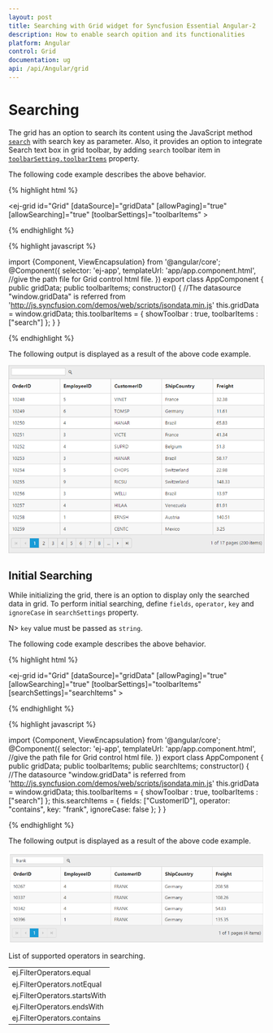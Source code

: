 ```yaml
---
layout: post
title: Searching with Grid widget for Syncfusion Essential Angular-2
description: How to enable search opition and its functionalities
platform: Angular
control: Grid
documentation: ug
api: /api/Angular/grid
--- 
```

# Searching

The grid has an option to search its content using the JavaScript method [`search`](https://help.syncfusion.com/api/angular/ejgrid#methods:search "search") with search key as parameter. Also, it provides an option to integrate Search text box in grid toolbar, by adding `search` toolbar item in [`toolbarSetting.toolbarItems`](https://help.syncfusion.com/api/angular/ejgrid#members:toolbarsettings-toolbaritems "toolbarSetting.toolbarItems") property.

The following code example describes the above behavior.

{% highlight html %}

<ej-grid id="Grid" [dataSource]="gridData" [allowPaging]="true" [allowSearching]="true" [toolbarSettings]="toolbarItems" >
    <e-columns>
        <e-column field="OrderID" headerText="OrderID" width="75"></e-column>
        <e-column field="EmployeeID" headerText="EmployeeID"  width="80"></e-column>
        <e-column field="CustomerID" headerText="CustomerID" width="80"></e-column>
        <e-column field="ShipCountry" headerText="ShipCountry" width="90"></e-column>
        <e-column field="Freight" headerText="Freight" width="90" ></e-column>
    </e-columns>
 </ej-grid>

{% endhighlight %}

{% highlight javascript %}

import {Component, ViewEncapsulation} from '@angular/core';
    @Component({
      selector: 'ej-app',
      templateUrl: 'app/app.component.html',  //give the path file for Grid control html file.
    })
    export class AppComponent {
        public gridData;
		public toolbarItems;
        constructor()
        {
           //The datasource "window.gridData" is referred from 'http://js.syncfusion.com/demos/web/scripts/jsondata.min.js'
           this.gridData = window.gridData;
		   this.toolbarItems = { showToolbar : true, toolbarItems : ["search"] };
		}
     }

{% endhighlight %}

The following output is displayed as a result of the above code example.

![Angular Grid Searching](searching_images/searching_img1.png)


## Initial Searching

While initializing the grid, there is an option to display only the searched data in grid. To perform initial searching, define `fields`, `operator`, `key` and `ignoreCase` in `searchSettings` property.

N> `key` value must be passed as `string`.

The following code example describes the above behavior.

{% highlight html %}

<ej-grid id="Grid" [dataSource]="gridData" [allowPaging]="true" [allowSearching]="true" [toolbarSettings]="toolbarItems" [searchSettings]="searchItems" >
    <e-columns>
        <e-column field="OrderID" headerText="OrderID" width="75"></e-column>
        <e-column field="EmployeeID" headerText="EmployeeID"  width="80"></e-column>
        <e-column field="CustomerID" headerText="CustomerID" width="80"></e-column>
        <e-column field="ShipCountry" headerText="ShipCountry" width="90"></e-column>
        <e-column field="Freight" headerText="Freight" width="90" ></e-column>
    </e-columns>
 </ej-grid>

{% endhighlight %}

{% highlight javascript %}

import {Component, ViewEncapsulation} from '@angular/core';
    @Component({
      selector: 'ej-app',
      templateUrl: 'app/app.component.html',  //give the path file for Grid control html file.
    })
    export class AppComponent {
        public gridData;
		public toolbarItems;
        public searchItems;
        constructor()
        {
           //The datasource "window.gridData" is referred from 'http://js.syncfusion.com/demos/web/scripts/jsondata.min.js'
           this.gridData = window.gridData;
		   this.toolbarItems = { showToolbar : true, toolbarItems : ["search"] };
           this.searchItems = { fields: ["CustomerID"], operator: "contains", key: "frank", ignoreCase: false };
		}
     }

{% endhighlight %}

The following output is displayed as a result of the above code example.

![Angular Grid Initial Searching](searching_images/searching_img2.png)


List of supported operators in searching.

<table>
<tr>
<td>
ej.FilterOperators.equal</td></tr>
<tr>
<td>
ej.FilterOperators.notEqual</td></tr>
<tr>
<td>
ej.FilterOperators.startsWith</td></tr>
<tr>
<td>
ej.FilterOperators.endsWith</td></tr>
<tr>
<td>
ej.FilterOperators.contains</td></tr>
</table>
